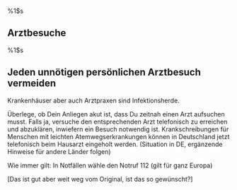 %1$s
## Arztbesuche

%1$s
## Jeden unnötigen persönlichen Arztbesuch vermeiden

Krankenhäuser aber auch Arztpraxen sind Infektionsherde.

Überlege, ob Dein Anliegen akut ist, 
dass Du zeitnah einen Arzt aufsuchen musst.
Falls ja, versuche den entsprechenden Arzt telefonisch zu erreichen und abzuklären, inwiefern ein Besuch notwendig ist. 
Krankschreibungen für Menschen mit leichten Atemwegserkrankungen können
in Deutschland jetzt telefonisch beim Hausarzt eingeholt werden. (Situation in DE, ergänzende Hinweise für andere Länder folgen)

Wie immer gilt: In Notfällen wähle den Notruf 112 (gilt für ganz Europa)

[Das ist gut aber weit weg vom Original, ist das so gewünscht?]
